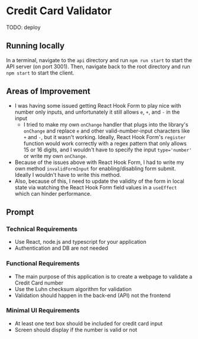 # Credit Card Validator

TODO: deploy

## Running locally

In a terminal, navigate to the `api` directory and run `npm run start` to start the API server (on port 3001). Then, navigate back to the root directory and run `npm start` to start the client.


## Areas of Improvement

- I was having some issued getting React Hook Form to play nice with number only inputs, and unfortunately it still allows `e`, `+`, and `-` in the input
  - I tried to make my own `onChange` handler that plugs into the library's `onChange` and replace `e` and other valid-number-input characters like `+` and `-`, but it wasn't working. Ideally, React Hook Form's `register` function would work correctly with a regex pattern that only allows 15 or 16 digits, and I wouldn't have to specify the input `type='number'` or write my own `onChange`.
- Because of the issues above with React Hook Form, I had to write my own method `invalidFormInput` for enabling/disabling form submit. Ideally I wouldn't have to write this method.
- Also, because of this, I need to update the validity of the form in local state via watching the React Hook Form field values in a `useEffect` which can hinder performance.

## Prompt

### Technical Requirements
- Use React, node.js and typescript for your application
- Authentication and DB are not needed

### Functional Requirements
- The main purpose of this application is to create a webpage to validate a Credit Card number
- Use the Luhn checksum algorithm for validation
- Validation should happen in the back-end (API) not the frontend

### Minimal UI Requirements
- At least one text box should be included for credit card input
- Screen should display if the number is valid or not